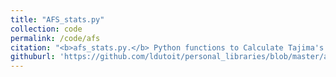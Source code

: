 ```yaml
---
title: "AFS_stats.py"
collection: code
permalink: /code/afs
citation: "<b>afs_stats.py.</b> Python functions to Calculate Tajima's D, theta Watterson and nucleotide diversity from the <i>allelic frequency spectrum</i>. The main function is afs_stats()."
githuburl: 'https://github.com/ldutoit/personal_libraries/blob/master/afs_stats.py'
---
```



